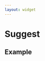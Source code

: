 ```yaml
---
layout: widget
---
```


# Suggest 

## Example

<link rel="stylesheet" href="{{site.baseurl}}stylesheets/nova/nova.suggest.css?t={{site.time | date: "%H%M%S"}}" />
<div>
    <style>
        #search_form {
            position: relative;
            width: 100%;
            margin: auto;
            margin-bottom: 100px;
            padding: 0;
        }

        .search {
            position: relative;
        }

        .input-container {
            margin-right: 50px;
        }

        #search_input {
            height: 30px;
            width: 100%;
            box-sizing: border-box;
            -webkit-box-sizing: border-box;
            -webkit-appearance: none;
            border: 1px solid #b4b4b4;
            border-radius: 0;
        }

        .submit-btn {
            text-align: center;
            background-color: #ececec;
            position: absolute;
            height: 30px;
            line-height: 30px;
            width: 50px;
            top: 0;
            right: 0;
            border: 1px solid #b4b4b4;
            border-left: 0;
            border-radius: 0;
            -webkit-appearance: none;
        }
    </style>
</div>

<form action="http://www.so.com/s" id="search_form" charset="gbk">
    <div class="search">
        <div class="input-container">
            <input type="text" name="q" id="search_input" autocomplete="off"/>
        </div>
        <input class="submit-btn" type="submit" value="Go"/>
    </div>
</form>
<script type="text/javascript" src="{{site.baseurl}}/javascripts/nova/nova.ui.js?t={{site.time | date: "%H%M%S"}}"></script>
<script type="text/javascript" src="{{site.baseurl}}/javascripts/nova/nova.suggest.js?t={{site.time | date: "%H%M%S"}}"></script>
<script type="text/javascript">
    var input = $('#search_input');    

    var suggest = new Suggest('#search_input', {
        url: 'http://sug.so.360.cn/suggest/word', 
        param: {encodeout: 'utf-8', encodein: 'utf-8'}, 
        method: 'jsonp', 
        preprocessFun: function(data) {
            var suggestlist = data['s']; 
            return suggestlist;
        }
    });

</script>

### CSS

    <link rel="stylesheet" href="nova.slide.css">

Include nova.suggest.css or copy the required styles from it.

### Javascript

    <script src="zepto.js"></script>
    <script src="zepto.touch.js"></script>
    <script src="nova.ui.js"></script>
    <script src="nova.suggest.js"></script>

### Usage

    <!-- include nova.slide.css -->
    <link rel="stylesheet" href="nova.suggest.css" />

    <form action="http://www.so.com/s" id="search_form" charset="gbk">
        <div class="search">
            <div class="input-container">
                <input type="text" name="q" id="search_input" autocomplete="off"/>
            </div>
            <input class="submit-btn" type="submit" value="Go"/>
        </div>
    </form>
    <script type="text/javascript" src="{{site.baseurl}}/javascripts/nova/nova.ui.js?t={{site.time | date: "%H%M%S"}}"></script>
    <script type="text/javascript" src="{{site.baseurl}}/javascripts/nova/nova.suggest.js?t={{site.time | date: "%H%M%S"}}"></script>
    <script type="text/javascript">
        var input = $('#search_input');    

        var suggest = new Suggest('#search_input', {
            url: 'http://sug.so.360.cn/suggest/word', 
            param: {encodeout: 'utf-8', encodein: 'utf-8'}, 
            method: 'jsonp', 
            preprocessFun: function(data) {
                var suggestlist = data['s']; 
                return suggestlist;
            }
        });
    </script>

### Configuration

     var config = {
            // 必填
            url: '',                                    // Suggest请求的url
            param: {},                                  // 请求的参数
            preprocessFun: null,                        // 服务端返回数据的预处理方法

            // 可选
            method: 'jsonp',                            // 请求方法，支持jsonp和ajax
            listCount: 5,                               // 最多显示suggestions个数 
            formID: undefined,                          // 表单ID, 默认为input框最近的外层Form元素 
            isStorable: true,                           // 是否通过localStorage保存搜索记录 
            storageKeyName: 'nova-search-history',      // 通过localStorage保存历史记录的key
            lazySuggestInterval_ms: 100,                // 每次input出suggest的延迟 
            showClose: true,                            // 是否显示关闭按钮
            showClearHistory: true,                     // 是否显示清理历史按钮
            closeText: 'Close',                         // 关闭按钮的文字
            clearHistoryText: 'Clear history',          // 清除历史记录的文字

            renderSuggestListFun: null,                 // 渲染Suggest列表的方法
            getSuggestTemplateFun: null,                // 获得单条Suggest模板的方法


            className: {
                container: 'nova-suggest',              // Suggest列表
                visible: 'nova-is-visible',             // 状态类，可视
                suggest: 'sugg-item',                   // 单条Suggest
                content: 'sugg-cont',                   // 单条Suggest的内容
                copyControl: 'sugg-copy',               // 单条Suggest的复制按钮
                control: 'sugg-control',                // Suggest列表下方的控制栏
                closeControl: 'sugg-close',             // 关闭按钮
                historyClearControl: 'sugg-clear'       // 清楚历史按钮
            }
        },

### Configuration - preprocessFun **Required**

Parse the data from server and return an Array of suggest strings.

    /*
     * @method preprocessFun 预处理服务端返回数据
     * @param {Object} data 服务端返回数据
     * @return {Array} 如['real time pcr', 'real time ling']
     * */
     function preprocessFun(data) {//...}

### Configuration - renderSuggestListFun **Optional**

Render the suggestion list in your own way.

    /*
     * @method renderSuggestListFun 渲染Suggest列表
     * @param {Array} data Suggest数据
     * */
     function renderSuggestListFun(data) {//...}

### Configuration - getSuggestTemplateFun **Optional**

Define your template of single suggest

This template support if, else, for, while, etc.   
See template documents [here](http://360.75team.com/~quguangyu/qwrap/js/_docs/_qiwu/index.htm#/qw/stringh/s.tmpl_.htm)

    /*
     * @method getSuggestTemplateFun
     * @return {String} template of single suggest
     **/
     function getSuggestTemplate() {//...}


#### template restrictions

1. You need to add attribute *data-role* to DOM elements to support functionalities.
2. Use {$suggest} as a placeholder for suggestion string

| Data-role         |  DOM  |
|-------------------|---------|
| suggest           | Single suggest element   |
| content           | Suggest content element    |
| copy-control      | Copy control element   |

See example:

    <div data-role="suggest">
        <span data-role="content">{$suggest}</span>
        <span data-role="copy-control"></span>
    </div>

